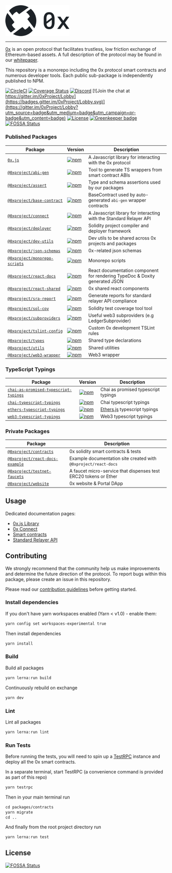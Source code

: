<img src="https://github.com/0xProject/branding/blob/master/0x_Black_CMYK.png" width="200px" >

---

[0x][website-url] is an open protocol that facilitates trustless, low friction exchange of Ethereum-based assets. A full description of the protocol may be found in our [whitepaper][whitepaper-url].

This repository is a monorepo including the 0x protocol smart contracts and numerous developer tools. Each public sub-package is independently published to NPM.

[website-url]: https://0xproject.com/
[whitepaper-url]: https://0xproject.com/pdfs/0x_white_paper.pdf

[![CircleCI](https://circleci.com/gh/0xProject/0x-monorepo.svg?style=svg&circle-token=61bf7cd8c9b4e11b132089dfcffdd1be277d1e0c)](https://circleci.com/gh/0xProject/0x-monorepo)
[![Coverage Status](https://coveralls.io/repos/github/0xProject/0x-monorepo/badge.svg?branch=development)](https://coveralls.io/github/0xProject/0x-monorepo?branch=development)
[![Discord](https://img.shields.io/badge/chat-rocket.chat-yellow.svg?style=flat)](https://chat.0xproject.com)
[![Join the chat at https://gitter.im/0xProject/Lobby](https://badges.gitter.im/0xProject/Lobby.svg)](https://gitter.im/0xProject/Lobby?utm_source=badge&utm_medium=badge&utm_campaign=pr-badge&utm_content=badge)
[![License](https://img.shields.io/badge/License-Apache%202.0-blue.svg)](https://opensource.org/licenses/Apache-2.0)
[![Greenkeeper badge](https://badges.greenkeeper.io/0xProject/0x-monorepo.svg?token=7c22e5c72acf39d3ead8d29c5d9bb38f9096df3e643024dcedd53ab732847be1&ts=1496426342666)](https://greenkeeper.io/)
[![FOSSA Status](https://app.fossa.io/api/projects/git%2Bgithub.com%2FvonBlasberg%2F0x-monorepo.svg?type=shield)](https://app.fossa.io/projects/git%2Bgithub.com%2FvonBlasberg%2F0x-monorepo?ref=badge_shield)

### Published Packages

| Package                                                     | Version                                                                                                                           | Description                                                                 |
| ----------------------------------------------------------- | --------------------------------------------------------------------------------------------------------------------------------- | --------------------------------------------------------------------------- |
| [`0x.js`](/packages/0x.js)                                  | [![npm](https://img.shields.io/npm/v/0x.js.svg)](https://www.npmjs.com/package/0x.js)                                             | A Javascript library for interacting with the 0x protocol                   |
| [`@0xproject/abi-gen`](/packages/abi-gen)                   | [![npm](https://img.shields.io/npm/v/@0xproject/abi-gen.svg)](https://www.npmjs.com/package/@0xproject/abi-gen)                   | Tool to generate TS wrappers from smart contract ABIs                       |
| [`@0xproject/assert`](/packages/assert)                     | [![npm](https://img.shields.io/npm/v/@0xproject/assert.svg)](https://www.npmjs.com/package/@0xproject/assert)                     | Type and schema assertions used by our packages                             |
| [`@0xproject/base-contract`](/packages/base-contract)       | [![npm](https://img.shields.io/npm/v/@0xproject/base-contract.svg)](https://www.npmjs.com/package/@0xproject/base-contract)       | BaseContract used by auto-generated `abi-gen` wrapper contracts             |
| [`@0xproject/connect`](/packages/connect)                   | [![npm](https://img.shields.io/npm/v/@0xproject/connect.svg)](https://www.npmjs.com/package/@0xproject/connect)                   | A Javascript library for interacting with the Standard Relayer API          |
| [`@0xproject/deployer`](/packages/deployer)                 | [![npm](https://img.shields.io/npm/v/@0xproject/deployer.svg)](https://www.npmjs.com/package/@0xproject/deployer)                 | Solidity project compiler and deployer framework                            |
| [`@0xproject/dev-utils`](/packages/dev-utils)               | [![npm](https://img.shields.io/npm/v/@0xproject/dev-utils.svg)](https://www.npmjs.com/package/@0xproject/dev-utils)               | Dev utils to be shared across 0x projects and packages                      |
| [`@0xproject/json-schemas`](/packages/json-schemas)         | [![npm](https://img.shields.io/npm/v/@0xproject/json-schemas.svg)](https://www.npmjs.com/package/@0xproject/json-schemas)         | 0x-related json schemas                                                     |
| [`@0xproject/monorepo-scripts`](/packages/monorepo-scripts) | [![npm](https://img.shields.io/npm/v/@0xproject/monorepo-scripts.svg)](https://www.npmjs.com/package/@0xproject/monorepo-scripts) | Monorepo scripts                                                            |
| [`@0xproject/react-docs`](/packages/react-docs)             | [![npm](https://img.shields.io/npm/v/@0xproject/react-docs.svg)](https://www.npmjs.com/package/@0xproject/react-docs)             | React documentation component for rendering TypeDoc & Doxity generated JSON |
| [`@0xproject/react-shared`](/packages/react-shared)         | [![npm](https://img.shields.io/npm/v/@0xproject/react-shared.svg)](https://www.npmjs.com/package/@0xproject/react-shared)         | 0x shared react components                                                  |
| [`@0xproject/sra-report`](/packages/sra-report)             | [![npm](https://img.shields.io/npm/v/@0xproject/sra-report.svg)](https://www.npmjs.com/package/@0xproject/sra-report)             | Generate reports for standard relayer API compliance                        |
| [`@0xproject/sol-cov`](/packages/sol-cov)                   | [![npm](https://img.shields.io/npm/v/@0xproject/sol-cov.svg)](https://www.npmjs.com/package/@0xproject/sol-cov)                   | Solidity test coverage tool tool                                            |
| [`@0xproject/subproviders`](/packages/subproviders)         | [![npm](https://img.shields.io/npm/v/@0xproject/subproviders.svg)](https://www.npmjs.com/package/@0xproject/subproviders)         | Useful web3 subproviders (e.g LedgerSubprovider)                            |
| [`@0xproject/tslint-config`](/packages/tslint-config)       | [![npm](https://img.shields.io/npm/v/@0xproject/tslint-config.svg)](https://www.npmjs.com/package/@0xproject/tslint-config)       | Custom 0x development TSLint rules                                          |
| [`@0xproject/types`](/packages/types)                       | [![npm](https://img.shields.io/npm/v/@0xproject/types.svg)](https://www.npmjs.com/package/@0xproject/types)                       | Shared type declarations                                                    |
| [`@0xproject/utils`](/packages/utils)                       | [![npm](https://img.shields.io/npm/v/@0xproject/utils.svg)](https://www.npmjs.com/package/@0xproject/utils)                       | Shared utilities                                                            |
| [`@0xproject/web3-wrapper`](/packages/web3-wrapper)         | [![npm](https://img.shields.io/npm/v/@0xproject/web3-wrapper.svg)](https://www.npmjs.com/package/@0xproject/web3-wrapper)         | Web3 wrapper                                                                |

### TypeScript Typings

| Package                                                                                | Version                                                                                                                                           | Description                                                             |
| -------------------------------------------------------------------------------------- | ------------------------------------------------------------------------------------------------------------------------------------------------- | ----------------------------------------------------------------------- |
| [`chai-as-promised-typescript-typings`](/packages/chai-as-promised-typescript-typings) | [![npm](https://img.shields.io/npm/v/chai-as-promised-typescript-typings.svg)](https://www.npmjs.com/package/chai-as-promised-typescript-typings) | Chai as promised typescript typings                                     |
| [`chai-typescript-typings`](/packages/chai-typescript-typings)                         | [![npm](https://img.shields.io/npm/v/chai-typescript-typings.svg)](https://www.npmjs.com/package/chai-typescript-typings)                         | Chai typescript typings                                                 |
| [`ethers-typescript-typings`](/packages/ethers-typescript-typings)                     | [![npm](https://img.shields.io/npm/v/@0xproject/deployer.svg)](https://www.npmjs.com/package/ethers-typescript-typings)                           | [Ethers.js](https://github.com/ethers-io/ethers.js/) typescript typings |
| [`web3-typescript-typings`](/packages/web3-typescript-typings)                         | [![npm](https://img.shields.io/npm/v/web3-typescript-typings.svg)](https://www.npmjs.com/package/web3-typescript-typings)                         | Web3 typescript typings                                                 |

### Private Packages

| Package                                                         | Description                                                      |
| --------------------------------------------------------------- | ---------------------------------------------------------------- |
| [`@0xproject/contracts`](/packages/contracts)                   | 0x solidity smart contracts & tests                              |
| [`@0xproject/react-docs-example`](/packages/react-docs-example) | Example documentation site created with `@0xproject/react-docs`  |
| [`@0xproject/testnet-faucets`](/packages/testnet-faucets)       | A faucet micro-service that dispenses test ERC20 tokens or Ether |
| [`@0xproject/website`](/packages/website)                       | 0x website & Portal DApp                                         |

## Usage

Dedicated documentation pages:

*   [0x.js Library](https://0xproject.com/docs/0xjs)
*   [0x Connect](https://0xproject.com/docs/connect)
*   [Smart contracts](https://0xproject.com/docs/contracts)
*   [Standard Relayer API](https://github.com/0xProject/standard-relayer-api/blob/master/README.md)

## Contributing

We strongly recommend that the community help us make improvements and determine the future direction of the protocol. To report bugs within this package, please create an issue in this repository.

Please read our [contribution guidelines](./CONTRIBUTING.md) before getting started.

### Install dependencies

If you don't have yarn workspaces enabled (Yarn < v1.0) - enable them:

```bash
yarn config set workspaces-experimental true
```

Then install dependencies

```bash
yarn install
```

### Build

Build all packages

```bash
yarn lerna:run build
```

Continuously rebuild on exchange

```bash
yarn dev
```

### Lint

Lint all packages

```bash
yarn lerna:run lint
```

### Run Tests

Before running the tests, you will need to spin up a [TestRPC](https://www.npmjs.com/package/ethereumjs-testrpc) instance and deploy all the 0x smart contracts.

In a separate terminal, start TestRPC (a convenience command is provided as part of this repo)

```bash
yarn testrpc
```

Then in your main terminal run

```
cd packages/contracts
yarn migrate
cd ..
```

And finally from the root project directory run

```bash
yarn lerna:run test
```


## License
[![FOSSA Status](https://app.fossa.io/api/projects/git%2Bgithub.com%2FvonBlasberg%2F0x-monorepo.svg?type=large)](https://app.fossa.io/projects/git%2Bgithub.com%2FvonBlasberg%2F0x-monorepo?ref=badge_large)
